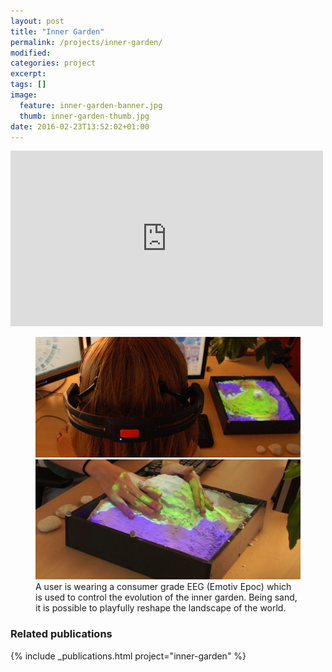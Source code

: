 ```yaml
---
layout: post
title: "Inner Garden"
permalink: /projects/inner-garden/
modified:
categories: project
excerpt:
tags: []
image:
  feature: inner-garden-banner.jpg
  thumb: inner-garden-thumb.jpg
date: 2016-02-23T13:52:02+01:00
---
```


<iframe src="https://player.vimeo.com/video/147174071" width="500" height="281" frameborder="0" webkitallowfullscreen mozallowfullscreen allowfullscreen></iframe>

<figure class="half">
    <a href="/images/inner-garden-emotiv.png"><img src="/images/inner-garden-emotiv.png"></a>
    <a href="/images/inner-garden-hands-on.jpg"><img src="/images/inner-garden-hands-on.jpg"></a>
    <figcaption>A user is wearing a consumer grade EEG (Emotiv Epoc) which is used to control the evolution of the inner garden. Being sand, it is possible to playfully reshape the landscape of the world.</figcaption>
</figure>

### Related publications
{% include _publications.html project="inner-garden" %}